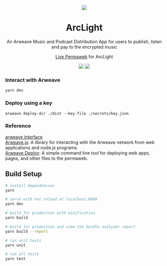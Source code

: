 <p align="center">
   <img src="https://i.loli.net/2020/09/23/ieb1oOS5C9WAdpL.png" />
</p>
<h1 align="center">ArcLight</h1>
<p align="center">An Arweave Music and Podcast Distribution App for users to publish, listen and pay to the encrypted music</p>
<p align="center"><a href="https://arweave.net/DdjCHM9GiWxQ7NnRQq_jJ7Ib4kOe8tlSchdu4nGbVWw">Live Permaweb</a> for ArcLight</p>
<p align="center">
  <img src="https://github.com/AyakaLab/ArcLight/workflows/Node%20Build%20Test/badge.svg" />
  <img src="https://github.com/AyakaLab/ArcLight/workflows/Production%20CI%20Build%20Test/badge.svg">
</p>

### Interact with Arweave
```
yarn dev
```

### Deploy using a key
```
arweave deploy-dir ./dist --key-file ./secrets/key.json
```

### Reference
[arweave interface](https://www.arweave.org/build)    
[Arweave.js](https://github.com/ArweaveTeam/arweave-js): A library for interacting with the Arweave network from web applications and node.js programs.    
[Arweave Deploy](https://github.com/ArweaveTeam/arweave-deploy): A simple command line tool for deploying web apps, pages, and other files to the permaweb.    
## Build Setup

``` bash
# install dependencies
yarn

# serve with hot reload at localhost:8080
yarn dev

# build for production with minification
yarn build

# build for production and view the bundle analyzer report
yarn build --report

# run unit tests
yarn unit

# run all tests
yarn test
```

